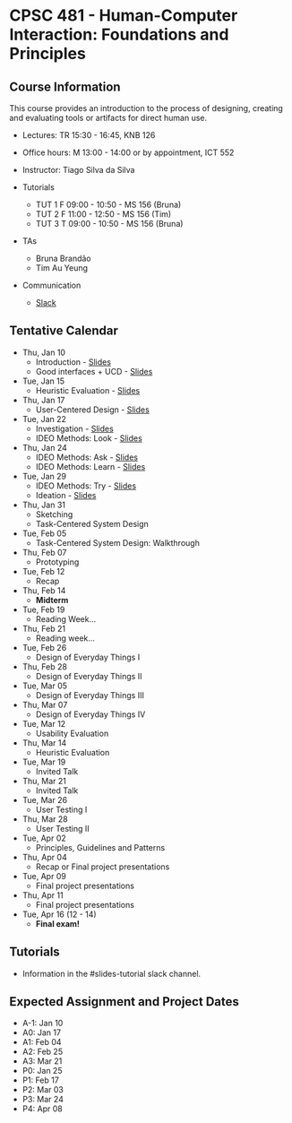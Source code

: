 # CPSC 481 - Human-Computer Interaction: Foundations and Principles


## Course Information

This course provides an introduction to the process of designing, creating and evaluating tools or artifacts for direct human use.

- Lectures: TR 15:30 - 16:45, KNB 126
- Office hours: M 13:00 - 14:00 or by appointment, ICT 552
- Instructor: Tiago Silva da Silva
- Tutorials
	- TUT 1	F 09:00 - 10:50 - MS 156 (Bruna)
	- TUT 2	F 11:00 - 12:50 - MS 156 (Tim)
	- TUT 3	T 09:00 - 10:50 - MS 156 (Bruna)

- TAs
	- Bruna Brandão
	- Tim Au Yeung

- Communication
	- [Slack](http://cpsc481-2019w.slack.com/)



## Tentative Calendar

- Thu, Jan 10
	- Introduction - [Slides](../en/files/CPSC481-01-01-Introduction.pdf)
	- Good interfaces + UCD - [Slides](../en/files/CPSC481-01-02-GoodInterfaces+UCD.pdf)
- Tue, Jan 15
	- Heuristic Evaluation - [Slides](../en/files/CPSC481-01-HeuristicEvaluation.pdf)
- Thu, Jan 17
	- User-Centered Design - [Slides](../en/files/CPSC481-02-01-UserCenteredDesign.pdf)
- Tue, Jan 22
	- Investigation - [Slides](../en/files/CPSC481-03-01-Investigation.pdf)
	- IDEO Methods: Look - [Slides](../en/files/CPSC481-03-02-Look.pdf)
- Thu, Jan 24
	- IDEO Methods: Ask - [Slides](../en/files/CPSC481-04-01-Ask.pdf)
	- IDEO Methods: Learn - [Slides](../en/files/CPSC481-04-02-Learn.pdf)
- Tue, Jan 29
	- IDEO Methods: Try - [Slides](../en/files/CPSC481-05-01-Try.pdf)
	- Ideation - [Slides](../en/files/CPSC481-05-02-Ideation.pdf)
- Thu, Jan 31
	- Sketching
	- Task-Centered System Design
- Tue, Feb 05
	- Task-Centered System Design: Walkthrough
- Thu, Feb 07
	- Prototyping
	<!-- - Graphic Design - Bon Adriel - [Slides](https://www.dropbox.com/s/ma5pffrqjtamqcl/15-Intro-to-Graphic-Design-for-UX.pdf?dl=0) -->
- Tue, Feb 12
	- Recap
- Thu, Feb 14
	- **Midterm**
- Tue, Feb 19
	- Reading Week...
- Thu, Feb 21
	- Reading week...
- Tue, Feb 26
	- Design of Everyday Things I
- Thu, Feb 28
	- Design of Everyday Things II
- Tue, Mar 05
	- Design of Everyday Things III
- Thu, Mar 07
	- Design of Everyday Things IV
- Tue, Mar 12
	- Usability Evaluation
- Thu, Mar 14
	- Heuristic Evaluation
- Tue, Mar 19
	- Invited Talk
- Thu, Mar 21
	- Invited Talk
- Tue, Mar 26
	- User Testing I
- Thu, Mar 28
	- User Testing II
- Tue, Apr 02
	- Principles, Guidelines and Patterns
- Thu, Apr 04
	- Recap or Final project presentations
- Tue, Apr 09
	- Final project presentations
- Thu, Apr 11
	- Final project presentations
- Tue, Apr 16 (12 - 14)
	- **Final exam!**

## Tutorials
- Information in the #slides-tutorial slack channel.

## Expected Assignment and Project Dates
- A-1: Jan 10
- A0: Jan 17
- A1: Feb 04
- A2: Feb 25
- A3: Mar 21
- P0: Jan 25
- P1: Feb 17
- P2: Mar 03
- P3: Mar 24
- P4: Apr 08